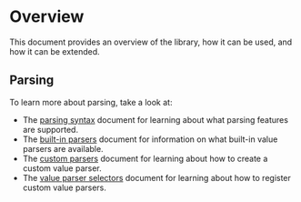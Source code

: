# Overview

This document provides an overview of the library, how it can be used, and how it can be extended.


## Parsing

To learn more about parsing, take a look at:

- The [parsing syntax](./parsing/parsing-syntax.md) document for learning about what parsing features are supported.
- The [built-in parsers](./parsing/builtin-parsers.md) document for information on what built-in value parsers are available.
- The [custom parsers](./parsing/custom-parsers.md) document for learning about how to create a custom value parser.
- The [value parser selectors](./parsing/value-parser-selectors.md) document for learning about how to register custom value parsers.

